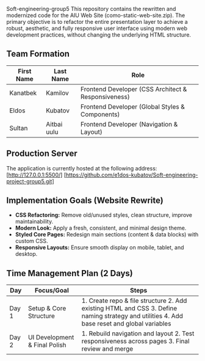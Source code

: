 Soft-engineering-group5
This repository contains the rewritten and modernized code for the AIU Web Site (como-static-web-site.zip). The primary objective is to refactor the entire presentation layer to achieve a robust, aesthetic, and fully responsive user interface using modern web development practices, without changing the underlying HTML structure.

## Team Formation

| First Name | Last Name      | Role                                         |
|-------------|----------------|----------------------------------------------|
| Kanatbek    | Kamilov        | Frontend Developer (CSS Architect & Responsiveness) |
| Eldos       | Kubatov        | Frontend Developer (Global Styles & Components)     |
| Sultan      | Aitbai uulu    | Frontend Developer (Navigation & Layout)            |

## Production Server  
The application is currently hosted at the following address:  
[http://127.0.0.1:5500/]
[https://github.com/e1dos-kubatov/Soft-engineering-project-group5.git]  

## Implementation Goals (Website Rewrite)

- **CSS Refactoring:** Remove old/unused styles, clean structure, improve maintainability.  
- **Modern Look:** Apply a fresh, consistent, and minimal design theme.  
- **Styled Core Pages:** Redesign main sections (content & data blocks) with custom CSS.  
- **Responsive Layouts:** Ensure smooth display on mobile, tablet, and desktop.

## Time Management Plan (2 Days)

| Day   | Focus/Goal           | Steps |
|--------|----------------------|--------|
| Day 1 | Setup & Core Structure | 1. Create repo & file structure  2. Add existing HTML and CSS  3. Define naming strategy and utilities  4. Add base reset and global variables |
| Day 2 | UI Development & Final Polish | 1. Rebuild navigation and layout  2. Test responsiveness across pages  3. Final review and merge |
